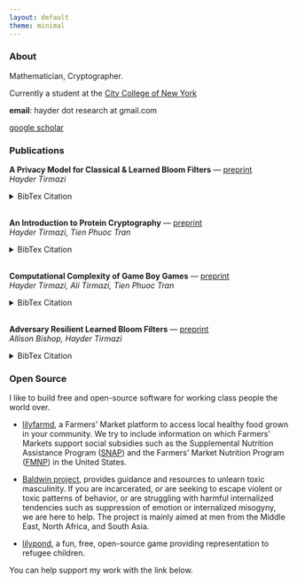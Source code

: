 ```yaml
---
layout: default
theme: minimal
---
```


### About

Mathematician, Cryptographer.

Currently a student at the [City College of New York](https://www.ccny.cuny.edu/?srsltid=AfmBOorqHdVvcZ__0rvLc3XSP4U3-edoeLiyci5odU9sA8vytoF2hlI3) <br/>

**email**: hayder dot research at gmail.com

[google scholar](https://scholar.google.com/citations?user=qgOBcYMAAAAJ&hl=en)

### Publications

**A Privacy Model for Classical & Learned Bloom Filters** &mdash; [preprint](https://arxiv.org/abs/2501.15751) <br/>
*Hayder Tirmazi*
<details>
<summary>BibTex Citation</summary>

{% highlight bibtex %}
@misc{tirmazi2025privacymodelclassical,
      title={A Privacy Model for Classical & Learned Bloom Filters}, 
      author={Hayder Tirmazi},
      year={2025},
      eprint={2501.15751},
      archivePrefix={arXiv},
      primaryClass={cs.CR},
      url={https://arxiv.org/abs/2501.15751}, 
}
{% endhighlight %}

</details>

<br/>

**An Introduction to Protein Cryptography** &mdash; [preprint](https://eprint.iacr.org/2025/089) <br/>
*Hayder Tirmazi, Tien Phuoc Tran*
<details>
<summary>BibTex Citation</summary>
      
{% highlight bibtex %}
@misc{cryptoeprint:2025/089,
      author = {Hayder Tirmazi and Tien Phuoc Tran},
      title = {An Introduction to Protein Cryptography},
      howpublished = {Cryptology {ePrint} Archive, Paper 2025/089},
      year = {2025},
      url = {https://eprint.iacr.org/2025/089}
}
{% endhighlight %}
</details>

<br/>

**Computational Complexity of Game Boy Games** &mdash; [preprint](https://arxiv.org/abs/2412.15469) <br/>
*Hayder Tirmazi, Ali Tirmazi, Tien Phuoc Tran*
<details>
<summary>BibTex Citation</summary>
      
{% highlight bibtex %}
@misc{tirmazi2024computationalcomplexitygameboy,
      title={Computational Complexity of Game Boy Games}, 
      author={Hayder Tirmazi and Ali Tirmazi and Tien Phuoc Tran},
      year={2024},
      eprint={2412.15469},
      archivePrefix={arXiv},
      primaryClass={cs.CC},
      url={https://arxiv.org/abs/2412.15469}, 
}
{% endhighlight %}

</details>

<br/>

**Adversary Resilient Learned Bloom Filters** &mdash; [preprint](https://arxiv.org/abs/2409.06556) <br/>
*Allison Bishop, Hayder Tirmazi*
<details>
<summary>BibTex Citation</summary>

{% highlight bibtex %}
@misc{bishop2025adversaryresilientlearnedbloom,
      title={Adversary Resilient Learned Bloom Filters}, 
      author={Allison Bishop and Hayder Tirmazi},
      year={2025},
      eprint={2409.06556},
      archivePrefix={arXiv},
      primaryClass={cs.CR},
      url={https://arxiv.org/abs/2409.06556}, 
}
{% endhighlight %}

</details>

### Open Source

I like to build free and open-source software for working class people the world over.

- [lilyfarmd](https://lilyfarm.org/getLocation), a Farmers' Market platform to access local healthy food grown in your community. We try to include information on which Farmers' Markets support social subsidies such as the Supplemental Nutrition Assistance Program ([SNAP](https://www.fns.usda.gov/snap/supplemental-nutrition-assistance-program)) and the Farmers' Market Nutrition Program ([FMNP](https://www.nyc.gov/site/dfta/about/farmers_market_nutrition_program.page)) in the United States.

- [Baldwin project](https://lilyfarm.org/developerResources/baldwin.html), provides guidance and resources to unlearn toxic masculinity. If you are incarcerated, or are seeking to escape violent or toxic patterns of behavior, or are struggling with harmful internalized tendencies such as suppression of emotion or internalized misogyny, we are here to help. The project is mainly aimed at men from the Middle East, North Africa, and South Asia.

- [lilypond](https://lilyfarm.org/static/lily.html), a fun, free, open-source game providing representation to refugee children.

You can help support my work with the link below.

<div style="transform: scale(0.75); transform-origin: left; display: inline-block;">
    <script height="50%" type="text/javascript" src="https://cdnjs.buymeacoffee.com/1.0.0/button.prod.min.js" 
        data-name="bmc-button" 
        data-slug="lilyfarm" 
        data-color="#FFDD00" 
        data-emoji="🌈"  
        data-font="Lato" 
        data-text="buy me a coffee" 
        data-outline-color="#000000" 
        data-font-color="#000000" 
        data-coffee-color="#ffffff">
    </script>
</div>



<!-- Google tag (gtag.js) -->
<script async src="https://www.googletagmanager.com/gtag/js?id=G-K4F6FRWCSL"></script>
<script>
  window.dataLayer = window.dataLayer || [];
  function gtag(){dataLayer.push(arguments);}
  gtag('js', new Date());

  gtag('config', 'G-K4F6FRWCSL');
</script>
